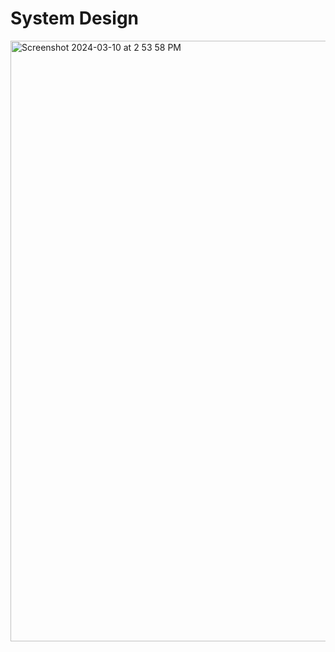 # System Design
<img width="961" alt="Screenshot 2024-03-10 at 2 53 58 PM" src="https://github.com/Ahmadhcs/restaurant/assets/83130118/de6f47ae-a228-4c5b-92cc-1b7aea8e58b2">
